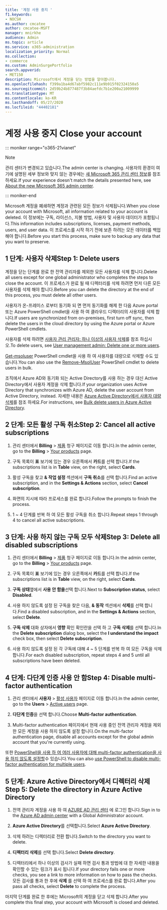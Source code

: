 ```yaml
---
title: '계정 사용 중지 '
f1.keywords:
- NOCSH
ms.author: cmcatee
author: cmcatee-MSFT
manager: mnirkhe
audience: Admin
ms.topic: article
ms.service: o365-administration
localization_priority: Normal
ms.collection:
- commerce
ms.custom: AdminSurgePortfolio
search.appverid:
- MET150
description: Microsoft에서 계정을 닫는 방법을 알아봅니다.
ms.openlocfilehash: f399a1ba4d67abf5982c111e9b915f02324150a5
ms.sourcegitcommit: 2d59b24b877487f3b84aefdc7b1e200a21009999
ms.translationtype: MT
ms.contentlocale: ko-KR
ms.lasthandoff: 05/27/2020
ms.locfileid: "44402181"
---
```

# <a name="close-your-account"></a><span data-ttu-id="9e840-103">계정 사용 중지 </span><span class="sxs-lookup"><span data-stu-id="9e840-103">Close your account</span></span>

::: moniker range="o365-21vianet"

> [!NOTE]
> <span data-ttu-id="9e840-104">관리 센터가 변경되고 있습니다.</span><span class="sxs-lookup"><span data-stu-id="9e840-104">The admin center is changing.</span></span> <span data-ttu-id="9e840-105">사용자의 환경이 여기에 설명된 세부 정보와 맞지 않는 경우에는 [새 Microsoft 365 관리 센터 정보](https://docs.microsoft.com/microsoft-365/admin/microsoft-365-admin-center-preview?view=o365-21vianet)를 참조하세요.</span><span class="sxs-lookup"><span data-stu-id="9e840-105">If your experience doesn't match the details presented here, see [About the new Microsoft 365 admin center](https://docs.microsoft.com/microsoft-365/admin/microsoft-365-admin-center-preview?view=o365-21vianet).</span></span>

::: moniker-end

<span data-ttu-id="9e840-106">Microsoft 계정을 폐쇄하면 계정과 관련된 모든 정보가 삭제됩니다.</span><span class="sxs-lookup"><span data-stu-id="9e840-106">When you close your account with Microsoft, all information related to your account is deleted.</span></span> <span data-ttu-id="9e840-107">이 정보에는 구독, 라이선스, 지불 방법, 사용자 및 사용자 데이터가 포함됩니다.</span><span class="sxs-lookup"><span data-stu-id="9e840-107">This information includes subscriptions, licenses, payment methods, users, and user data.</span></span> <span data-ttu-id="9e840-108">이 프로세스를 시작 하기 전에 보존 하려는 모든 데이터를 백업 해야 합니다.</span><span class="sxs-lookup"><span data-stu-id="9e840-108">Before you start this process, make sure to backup any data that you want to preserve.</span></span>

## <a name="step-1-delete-users"></a><span data-ttu-id="9e840-109">1 단계: 사용자 삭제</span><span class="sxs-lookup"><span data-stu-id="9e840-109">Step 1: Delete users</span></span>

<span data-ttu-id="9e840-110">계정을 닫는 단계를 완료 한 전역 관리자를 제외한 모든 사용자를 삭제 합니다.</span><span class="sxs-lookup"><span data-stu-id="9e840-110">Delete all users except for one global administrator who completes the steps to close the account.</span></span> <span data-ttu-id="9e840-111">이 프로세스가 완료 될 때 디렉터리를 삭제 하려면 먼저 다른 모든 사용자를 삭제 해야 합니다.</span><span class="sxs-lookup"><span data-stu-id="9e840-111">Before you can delete the directory at the end of this process, you must delete all other users.</span></span>

<span data-ttu-id="9e840-112">사용자가 온-프레미스 로부터 동기화 되 면 먼저 동기화를 해제 한 다음 Azure portal 또는 Azure PowerShell cmdlet을 사용 하 여 클라우드 디렉터리의 사용자를 삭제 합니다.</span><span class="sxs-lookup"><span data-stu-id="9e840-112">If users are synchronized from on-premises, first turn off sync, then delete the users in the cloud directory by using the Azure portal or Azure PowerShell cmdlets.</span></span>

<span data-ttu-id="9e840-113">사용자를 삭제 하려면 <a href="https://docs.microsoft.com/office365/admin/add-users/delete-a-user?view=o365-worldwide#user-management-admin-delete-one-or-more-users-from-office-365">사용자 관리 관리자: 하나 이상의 사용자 삭제</a>를 참조 하십시오.</span><span class="sxs-lookup"><span data-stu-id="9e840-113">To delete users, see <a href="https://docs.microsoft.com/office365/admin/add-users/delete-a-user?view=o365-worldwide#user-management-admin-delete-one-or-more-users-from-office-365">User management admin: Delete one or more users</a>.</span></span>

<span data-ttu-id="9e840-114"><a href="https://go.microsoft.com/fwlink/?linkid=842230">Get-msoluser</a> PowerShell cmdlet을 사용 하 여 사용자를 대량으로 삭제할 수도 있습니다.</span><span class="sxs-lookup"><span data-stu-id="9e840-114">You can also use the <a href="https://go.microsoft.com/fwlink/?linkid=842230">Remove-MsolUser</a> PowerShell cmdlet to delete users in bulk.</span></span>

<span data-ttu-id="9e840-115">조직에서 Azure AD와 동기화 되는 Active Directory를 사용 하는 경우 대신 Active Directory에서 사용자 계정을 삭제 합니다.</span><span class="sxs-lookup"><span data-stu-id="9e840-115">If your organization uses Active Directory that synchronizes with Azure AD, delete the user account from Active Directory, instead.</span></span> <span data-ttu-id="9e840-116">자세한 내용은 <a href="https://docs.microsoft.com/azure/active-directory/users-groups-roles/users-bulk-delete">Azure Active Directory에서 사용자 대량 삭제</a>를 참조 하세요.</span><span class="sxs-lookup"><span data-stu-id="9e840-116">For instructions, see <a href="https://docs.microsoft.com/azure/active-directory/users-groups-roles/users-bulk-delete">Bulk delete users in Azure Active Directory</a>.</span></span>

## <a name="step-2-cancel-all-active-subscriptions"></a><span data-ttu-id="9e840-117">2 단계: 모든 활성 구독 취소</span><span class="sxs-lookup"><span data-stu-id="9e840-117">Step 2: Cancel all active subscriptions</span></span>

1. <span data-ttu-id="9e840-118">관리 센터에서 **Billing**  >  <a href="https://go.microsoft.com/fwlink/p/?linkid=842054" target="_blank">제품</a> 청구 페이지로 이동 합니다.</span><span class="sxs-lookup"><span data-stu-id="9e840-118">In the admin center, go to the **Billing** > <a href="https://go.microsoft.com/fwlink/p/?linkid=842054" target="_blank">Your products</a> page.</span></span>

2. <span data-ttu-id="9e840-119">구독 목록이 **표** 보기에 있는 경우 오른쪽에서 **카드**를 선택 합니다.</span><span class="sxs-lookup"><span data-stu-id="9e840-119">If the subscriptions list is in **Table** view, on the right, select **Cards**.</span></span>

3. <span data-ttu-id="9e840-120">활성 구독을 찾고 **& 작업 설정** 섹션에서 **구독 취소**를 선택 합니다.</span><span class="sxs-lookup"><span data-stu-id="9e840-120">Find an active subscription, and in the **Settings & Actions** section, select **Cancel subscription**.</span></span>

4. <span data-ttu-id="9e840-121">화면의 지시에 따라 프로세스를 완료 합니다.</span><span class="sxs-lookup"><span data-stu-id="9e840-121">Follow the prompts to finish the process.</span></span>

5. <span data-ttu-id="9e840-122">1 ~ 4 단계를 반복 하 여 모든 활성 구독을 취소 합니다.</span><span class="sxs-lookup"><span data-stu-id="9e840-122">Repeat steps 1 through 4 to cancel all active subscriptions.</span></span>

## <a name="step-3-delete-all-disabled-subscriptions"></a><span data-ttu-id="9e840-123">3 단계: 사용 하지 않는 구독 모두 삭제</span><span class="sxs-lookup"><span data-stu-id="9e840-123">Step 3: Delete all disabled subscriptions</span></span>

1. <span data-ttu-id="9e840-124">관리 센터에서 **Billing**  >  <a href="https://go.microsoft.com/fwlink/p/?linkid=842054" target="_blank">제품</a> 청구 페이지로 이동 합니다.</span><span class="sxs-lookup"><span data-stu-id="9e840-124">In the admin center, go to the **Billing** > <a href="https://go.microsoft.com/fwlink/p/?linkid=842054" target="_blank">Your products</a> page.</span></span>

2. <span data-ttu-id="9e840-125">구독 목록이 **표** 보기에 있는 경우 오른쪽에서 **카드**를 선택 합니다.</span><span class="sxs-lookup"><span data-stu-id="9e840-125">If the subscriptions list is in **Table** view, on the right, select **Cards**.</span></span>

3. <span data-ttu-id="9e840-126">**구독 상태**옆에서 **사용 안 함을**선택 합니다.</span><span class="sxs-lookup"><span data-stu-id="9e840-126">Next to **Subscription status**, select **Disabled**.</span></span>

4. <span data-ttu-id="9e840-127">사용 하지 않도록 설정 된 구독을 찾은 다음, **& 동작** 섹션에서 **삭제**를 선택 합니다.</span><span class="sxs-lookup"><span data-stu-id="9e840-127">Find a disabled subscription, and in the **Settings & Actions** section, select **Delete**.</span></span>

5. <span data-ttu-id="9e840-128">**구독 삭제** 대화 상자에서 **영향** 확인 확인란을 선택 하 고 **구독 삭제**를 선택 합니다.</span><span class="sxs-lookup"><span data-stu-id="9e840-128">In the **Delete subscription** dialog box, select the **I understand the impact** check box, then select **Delete subscription**.</span></span>

6. <span data-ttu-id="9e840-129">사용 하지 않도록 설정 된 각 구독에 대해 4 ~ 5 단계를 반복 하 여 모든 구독을 삭제 합니다.</span><span class="sxs-lookup"><span data-stu-id="9e840-129">For each disabled subscription, repeat steps 4 and 5 until all subscriptions have been deleted.</span></span>

## <a name="step-4-disable-multi-factor-authentication"></a><span data-ttu-id="9e840-130">4 단계: 다단계 인증 사용 안 함</span><span class="sxs-lookup"><span data-stu-id="9e840-130">Step 4: Disable multi-factor authentication</span></span>

1. <span data-ttu-id="9e840-131">관리 센터에서 **사용자**  >  <a href="https://go.microsoft.com/fwlink/p/?linkid=834822" target="_blank">활성 사용자</a> 페이지로 이동 합니다.</span><span class="sxs-lookup"><span data-stu-id="9e840-131">In the admin center, go to the **Users** > <a href="https://go.microsoft.com/fwlink/p/?linkid=834822" target="_blank">Active users</a> page.</span></span>

2. <span data-ttu-id="9e840-132">**다단계 인증**을 선택 합니다.</span><span class="sxs-lookup"><span data-stu-id="9e840-132">Choose **Multi-factor authentication**.</span></span>

3. <span data-ttu-id="9e840-133">Multi-factor authentication 페이지에서 현재 사용 중인 전역 관리자 계정을 제외한 모든 계정을 사용 하지 않도록 설정 합니다.</span><span class="sxs-lookup"><span data-stu-id="9e840-133">On the multi-factor authentication page, disable all accounts except for the global admin account that you're currently using.</span></span>

<span data-ttu-id="9e840-134">또한 <a href="https://docs.microsoft.com/azure/active-directory/authentication/howto-mfa-userstates#change-state-using-powershell">PowerShell을 사용 하 여 여러 사용자에 대해 multi-factor authentication을 사용 하지 않도록 설정할</a>수 있습니다.</span><span class="sxs-lookup"><span data-stu-id="9e840-134">You can also <a href="https://docs.microsoft.com/azure/active-directory/authentication/howto-mfa-userstates#change-state-using-powershell">use PowerShell to disable multi-factor authentication for multiple users</a>.</span></span>

## <a name="step-5-delete-the-directory-in-azure-active-directory"></a><span data-ttu-id="9e840-135">5 단계: Azure Active Directory에서 디렉터리 삭제</span><span class="sxs-lookup"><span data-stu-id="9e840-135">Step 5: Delete the directory in Azure Active Directory</span></span>

1. <span data-ttu-id="9e840-136">전역 관리자 계정을 사용 하 여 <a href="https://aad.portal.azure.com/" target="_blank">AZURE AD 관리 센터</a> 에 로그인 합니다.</span><span class="sxs-lookup"><span data-stu-id="9e840-136">Sign in to the <a href="https://aad.portal.azure.com/" target="_blank">Azure AD admin center</a> with a Global Administrator account.</span></span>

2. <span data-ttu-id="9e840-137">**Azure Active Directory**를 선택합니다.</span><span class="sxs-lookup"><span data-stu-id="9e840-137">Select **Azure Active Directory**.</span></span>

3. <span data-ttu-id="9e840-138">삭제 하려는 디렉터리로 전환 합니다.</span><span class="sxs-lookup"><span data-stu-id="9e840-138">Switch to the directory you want to delete.</span></span>

4. <span data-ttu-id="9e840-139">**디렉터리 삭제**를 선택 합니다.</span><span class="sxs-lookup"><span data-stu-id="9e840-139">Select **Delete directory**.</span></span>

5. <span data-ttu-id="9e840-140">디렉터리에서 하나 이상의 검사가 실패 하면 검사 통과 방법에 대 한 자세한 내용을 확인할 수 있는 링크가 표시 됩니다.</span><span class="sxs-lookup"><span data-stu-id="9e840-140">If your directory fails one or more checks, you see a link to more information on how to pass the checks.</span></span> <span data-ttu-id="9e840-141">모든 검사를 통과 한 후에 **삭제** 를 선택 하 여 프로세스를 완료 합니다.</span><span class="sxs-lookup"><span data-stu-id="9e840-141">After you pass all checks, select **Delete** to complete the process.</span></span>

<span data-ttu-id="9e840-142">마지막 단계를 완료 한 후에는 Microsoft의 계정을 닫고 삭제 합니다.</span><span class="sxs-lookup"><span data-stu-id="9e840-142">After you complete this final step, your account with Microsoft is closed and deleted.</span></span>
